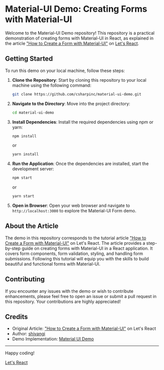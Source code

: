 # Material-UI Demo: Creating Forms with Material-UI

Welcome to the Material-UI Demo repository! This repository is a practical demonstration of creating forms with Material-UI in React, as explained in the article ["How to Create a Form with Material-UI"](https://www.letsreact.org/how-to-create-form-with-material-ui/) on [Let's React](https://www.letsreact.org).


## Getting Started

To run this demo on your local machine, follow these steps:

1. **Clone the Repository**: Start by cloning this repository to your local machine using the following command:

   ```bash
   git clone https://github.com/csharpinc/material-ui-demo.git
   ```

2. **Navigate to the Directory**: Move into the project directory:

   ```bash
   cd material-ui-demo
   ```

3. **Install Dependencies**: Install the required dependencies using npm or yarn:

   ```bash
   npm install
   ```

   or

   ```bash
   yarn install
   ```

4. **Run the Application**: Once the dependencies are installed, start the development server:

   ```bash
   npm start
   ```

   or

   ```bash
   yarn start
   ```

5. **Open in Browser**: Open your web browser and navigate to `http://localhost:3000` to explore the Material-UI Form demo.

## About the Article

The demo in this repository corresponds to the tutorial article ["How to Create a Form with Material-UI"](https://www.letsreact.org/how-to-create-form-with-material-ui/) on Let's React. The article provides a step-by-step guide on creating forms with Material-UI in a React application. It covers form components, form validation, styling, and handling form submissions. Following this tutorial will equip you with the skills to build beautiful and functional forms with Material-UI.

## Contributing

If you encounter any issues with the demo or wish to contribute enhancements, please feel free to open an issue or submit a pull request in this repository. Your contributions are highly appreciated!

## Credits

- Original Article: ["How to Create a Form with Material-UI"](https://www.letsreact.org/how-to-create-form-with-material-ui/) on Let's React
- Author: [shivangi]( https://www.letsreact.org/author/shivangi-rajde/)
- Demo Implementation: [Material UI Demo](https://github.com/csharpinc/material-ui-demo.git)

---

Happy coding!

[Let's React](https://www.letsreact.org)

